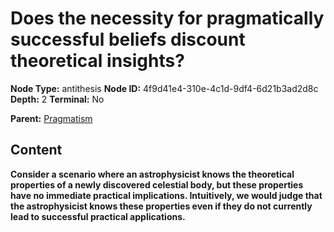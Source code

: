 # Does the necessity for pragmatically successful beliefs discount theoretical insights?

**Node Type:** antithesis
**Node ID:** 4f9d41e4-310e-4c1d-9df4-6d21b3ad2d8c
**Depth:** 2
**Terminal:** No

**Parent:** [Pragmatism](pragmatism.md)

## Content

**Consider a scenario where an astrophysicist knows the theoretical properties of a newly discovered celestial body, but these properties have no immediate practical implications. Intuitively, we would judge that the astrophysicist knows these properties even if they do not currently lead to successful practical applications.**
